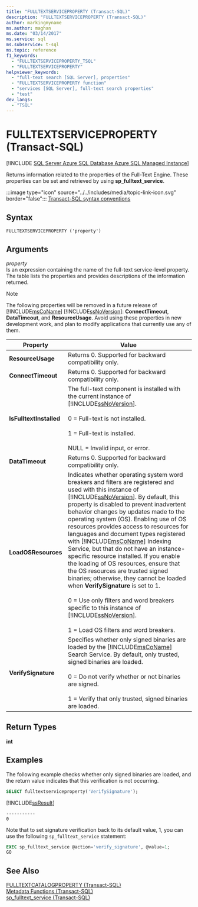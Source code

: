 ```yaml
---
title: "FULLTEXTSERVICEPROPERTY (Transact-SQL)"
description: "FULLTEXTSERVICEPROPERTY (Transact-SQL)"
author: markingmyname
ms.author: maghan
ms.date: "03/14/2017"
ms.service: sql
ms.subservice: t-sql
ms.topic: reference
f1_keywords:
  - "FULLTEXTSERVICEPROPERTY_TSQL"
  - "FULLTEXTSERVICEPROPERTY"
helpviewer_keywords:
  - "full-text search [SQL Server], properties"
  - "FULLTEXTSERVICEPROPERTY function"
  - "services [SQL Server], full-text search properties"
  - "test"
dev_langs:
  - "TSQL"
---
```

# FULLTEXTSERVICEPROPERTY (Transact-SQL)
[!INCLUDE [SQL Server Azure SQL Database Azure SQL Managed Instance](../../includes/applies-to-version/sql-asdb-asdbmi.md)]

  Returns information related to the properties of the Full-Text Engine. These properties can be set and retrieved by using **sp_fulltext_service**.  
  
 :::image type="icon" source="../../includes/media/topic-link-icon.svg" border="false"::: [Transact-SQL syntax conventions](../../t-sql/language-elements/transact-sql-syntax-conventions-transact-sql.md)  
  
## Syntax  
  
```syntaxsql
FULLTEXTSERVICEPROPERTY ('property')  
```  
  
## Arguments
 *property*  
 Is an expression containing the name of the full-text service-level property. The table lists the properties and provides descriptions of the information returned.  
  
> [!NOTE]
>  The following properties will be removed in a future release of [!INCLUDE[msCoName](../../includes/msconame-md.md)] [!INCLUDE[ssNoVersion](../../includes/ssnoversion-md.md)]: **ConnectTimeout**, **DataTimeout**, and **ResourceUsage**. Avoid using these properties in new development work, and plan to modify applications that currently use any of them.  
  
|Property|Value|  
|--------------|-----------|  
|**ResourceUsage**|Returns 0. Supported for backward compatibility only.|  
|**ConnectTimeout**|Returns 0. Supported for backward compatibility only.|  
|**IsFulltextInstalled**|The full-text component is installed with the current instance of [!INCLUDE[ssNoVersion](../../includes/ssnoversion-md.md)].<br /><br /> 0 = Full-text is not installed.<br /><br /> 1 = Full-text is installed.<br /><br /> NULL = Invalid input, or error.|  
|**DataTimeout**|Returns 0. Supported for backward compatibility only.|  
|**LoadOSResources**|Indicates whether operating system word breakers and filters are registered and used with this instance of [!INCLUDE[ssNoVersion](../../includes/ssnoversion-md.md)]. By default, this property is disabled to prevent inadvertent behavior changes by updates made to the operating system (OS). Enabling use of OS resources provides access to resources for languages and document types registered with [!INCLUDE[msCoName](../../includes/msconame-md.md)] Indexing Service, but that do not have an instance-specific resource installed. If you enable the loading of OS resources, ensure that the OS resources are trusted signed binaries; otherwise, they cannot be loaded when **VerifySignature** is set to 1.<br /><br /> 0 = Use only filters and word breakers specific to this instance of [!INCLUDE[ssNoVersion](../../includes/ssnoversion-md.md)].<br /><br /> 1 = Load OS filters and word breakers.|  
|**VerifySignature**|Specifies whether only signed binaries are loaded by the [!INCLUDE[msCoName](../../includes/msconame-md.md)] Search Service. By default, only trusted, signed binaries are loaded.<br /><br /> 0 = Do not verify whether or not binaries are signed.<br /><br /> 1 = Verify that only trusted, signed binaries are loaded.|  
  
## Return Types  
 **int**  
  
## Examples  
 The following example checks whether only signed binaries are loaded, and the return value indicates that this verification is not occurring.  
  
```sql  
SELECT fulltextserviceproperty('VerifySignature');  
```  
  
 [!INCLUDE[ssResult](../../includes/ssresult-md.md)]  
  
```  
-----------   
0  
```  
  
 Note that to set signature verification back to its default value, 1, you can use the following `sp_fulltext_service` statement:  
  
```sql  
EXEC sp_fulltext_service @action='verify_signature', @value=1;  
GO  
```  
  
## See Also  
 [FULLTEXTCATALOGPROPERTY &#40;Transact-SQL&#41;](../../t-sql/functions/fulltextcatalogproperty-transact-sql.md)   
 [Metadata Functions &#40;Transact-SQL&#41;](../../t-sql/functions/metadata-functions-transact-sql.md)   
 [sp_fulltext_service &#40;Transact-SQL&#41;](../../relational-databases/system-stored-procedures/sp-fulltext-service-transact-sql.md)  
  
  
